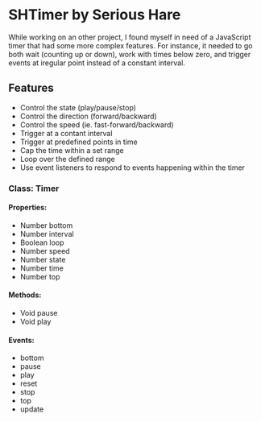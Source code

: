 # SHTimer by Serious Hare
While working on an other project, I found myself in need of a JavaScript timer that had some more complex features. For instance, it needed to go both wait (counting up or down), work with times below zero, and trigger events at iregular point instead of a constant interval.

## Features
* Control the state (play/pause/stop)
* Control the direction (forward/backward)
* Control the speed (ie. fast-forward/backward)
* Trigger at a contant interval
* Trigger at predefined points in time
* Cap the time within a set range
* Loop over the defined range
* Use event listeners to respond to events happening within the timer

### Class: Timer
#### Properties:
* Number bottom
* Number interval
* Boolean loop
* Number speed
* Number state
* Number time
* Number top
#### Methods:
* Void pause
* Void play
#### Events:
* bottom
* pause
* play
* reset
* stop
* top
* update
